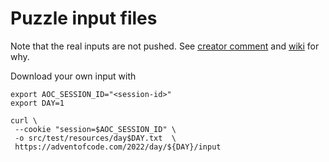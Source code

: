 # Puzzle input files

Note that the real inputs are not pushed.
See [creator comment](https://mobile.twitter.com/ericwastl/status/1465805354214830081)
and [wiki](https://www.reddit.com/r/adventofcode/wiki/faqs/copyright/puzzle_texts) for why.

Download your own input with

```shell
export AOC_SESSION_ID="<session-id>"
export DAY=1

curl \
 --cookie "session=$AOC_SESSION_ID" \
 -o src/test/resources/day$DAY.txt  \
 https://adventofcode.com/2022/day/${DAY}/input
```